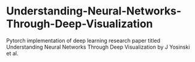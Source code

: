 # Understanding-Neural-Networks-Through-Deep-Visualization
Pytorch implementation of deep learning research paper titled Understanding Neural Networks Through Deep Visualization by J Yosinski et al.
